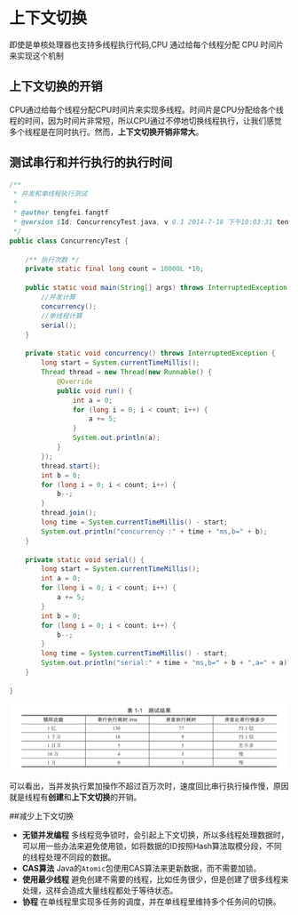 # 上下文切换

即使是单核处理器也支持多线程执行代码,CPU 通过给每个线程分配 CPU 时间片来实现这个机制

## 上下文切换的开销
CPU通过给每个线程分配CPU时间片来实现多线程。时间片是CPU分配给各个线程的时间，因为时间片非常短，所以CPU通过不停地切换线程执行，让我们感觉多个线程是在同时执行。然而，**上下文切换开销非常大**。

## 测试串行和并行执行的执行时间

```java
/**
 * 并发和单线程执行测试
 * 
 * @author tengfei.fangtf
 * @version $Id: ConcurrencyTest.java, v 0.1 2014-7-18 下午10:03:31 tengfei.fangtf Exp $
 */
public class ConcurrencyTest {

    /** 执行次数 */
    private static final long count = 10000L *10;

    public static void main(String[] args) throws InterruptedException {
        //并发计算
        concurrency();
        //单线程计算
        serial();
    }

    private static void concurrency() throws InterruptedException {
        long start = System.currentTimeMillis();
        Thread thread = new Thread(new Runnable() {
            @Override
            public void run() {
                int a = 0;
                for (long i = 0; i < count; i++) {
                    a += 5;
                }
                System.out.println(a);
            }
        });
        thread.start();
        int b = 0;
        for (long i = 0; i < count; i++) {
            b--;
        }
        thread.join();
        long time = System.currentTimeMillis() - start;
        System.out.println("concurrency :" + time + "ms,b=" + b);
    }

    private static void serial() {
        long start = System.currentTimeMillis();
        int a = 0;
        for (long i = 0; i < count; i++) {
            a += 5;
        }
        int b = 0;
        for (long i = 0; i < count; i++) {
            b--;
        }
        long time = System.currentTimeMillis() - start;
        System.out.println("serial:" + time + "ms,b=" + b + ",a=" + a);
    }

}

```



![](assets/96008282faa516d37c6b4d8afa8bcccd.jpg)

可以看出，当并发执行累加操作不超过百万次时，速度回比串行执行操作慢，原因就是线程有**创建**和**上下文切换**的开销。

##减少上下文切换
- **无锁并发编程**
多线程竞争锁时，会引起上下文切换，所以多线程处理数据时，可以用一些办法来避免使用锁，如将数据的ID按照Hash算法取模分段，不同的线程处理不同段的数据。
- **CAS算法**
Java的`Atomic`包使用CAS算法来更新数据，而不需要加锁。
- **使用最少线程**
避免创建不需要的线程，比如任务很少，但是创建了很多线程来处理，这样会造成大量线程都处于等待状态。
- **协程**
在单线程里实现多任务的调度，并在单线程里维持多个任务间的切换。